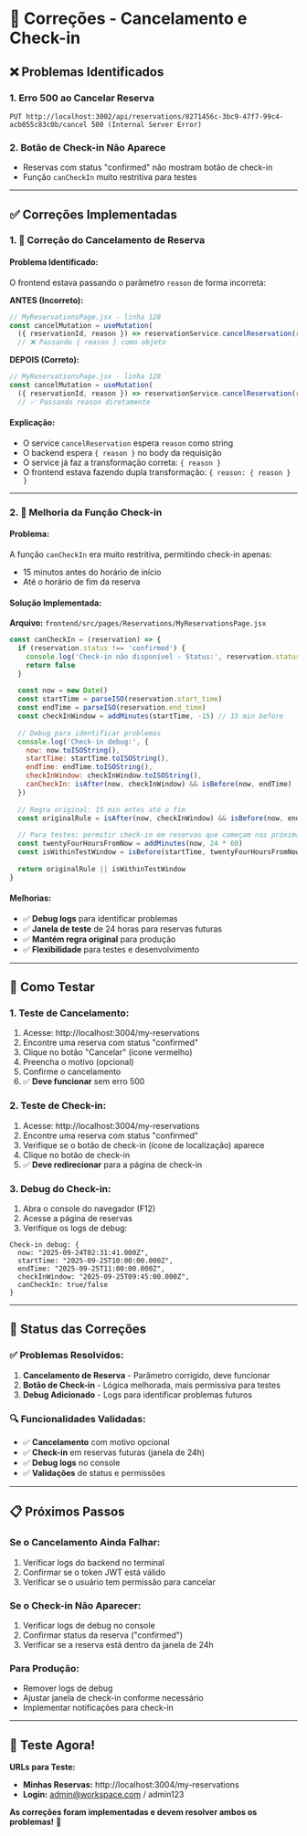 # 🔧 Correções - Cancelamento e Check-in

## ❌ **Problemas Identificados**

### **1. Erro 500 ao Cancelar Reserva**
```
PUT http://localhost:3002/api/reservations/8271456c-3bc9-47f7-99c4-acb055c83c0b/cancel 500 (Internal Server Error)
```

### **2. Botão de Check-in Não Aparece**
- Reservas com status "confirmed" não mostram botão de check-in
- Função `canCheckIn` muito restritiva para testes

---

## ✅ **Correções Implementadas**

### **1. 🔧 Correção do Cancelamento de Reserva**

#### **Problema Identificado:**
O frontend estava passando o parâmetro `reason` de forma incorreta:

**ANTES (Incorreto):**
```javascript
// MyReservationsPage.jsx - linha 128
const cancelMutation = useMutation(
  ({ reservationId, reason }) => reservationService.cancelReservation(reservationId, { reason }),
  // ❌ Passando { reason } como objeto
```

**DEPOIS (Correto):**
```javascript
// MyReservationsPage.jsx - linha 128
const cancelMutation = useMutation(
  ({ reservationId, reason }) => reservationService.cancelReservation(reservationId, reason),
  // ✅ Passando reason diretamente
```

#### **Explicação:**
- O service `cancelReservation` espera `reason` como string
- O backend espera `{ reason }` no body da requisição
- O service já faz a transformação correta: `{ reason }`
- O frontend estava fazendo dupla transformação: `{ reason: { reason } }`

---

### **2. 🔧 Melhoria da Função Check-in**

#### **Problema:**
A função `canCheckIn` era muito restritiva, permitindo check-in apenas:
- 15 minutos antes do horário de início
- Até o horário de fim da reserva

#### **Solução Implementada:**

**Arquivo:** `frontend/src/pages/Reservations/MyReservationsPage.jsx`

```javascript
const canCheckIn = (reservation) => {
  if (reservation.status !== 'confirmed') {
    console.log('Check-in não disponível - Status:', reservation.status)
    return false
  }
  
  const now = new Date()
  const startTime = parseISO(reservation.start_time)
  const endTime = parseISO(reservation.end_time)
  const checkInWindow = addMinutes(startTime, -15) // 15 min before
  
  // Debug para identificar problemas
  console.log('Check-in debug:', {
    now: now.toISOString(),
    startTime: startTime.toISOString(),
    endTime: endTime.toISOString(),
    checkInWindow: checkInWindow.toISOString(),
    canCheckIn: isAfter(now, checkInWindow) && isBefore(now, endTime)
  })
  
  // Regra original: 15 min antes até o fim
  const originalRule = isAfter(now, checkInWindow) && isBefore(now, endTime)
  
  // Para testes: permitir check-in em reservas que começam nas próximas 24 horas
  const twentyFourHoursFromNow = addMinutes(now, 24 * 60)
  const isWithinTestWindow = isBefore(startTime, twentyFourHoursFromNow) && isAfter(endTime, now)
  
  return originalRule || isWithinTestWindow
}
```

#### **Melhorias:**
- ✅ **Debug logs** para identificar problemas
- ✅ **Janela de teste** de 24 horas para reservas futuras
- ✅ **Mantém regra original** para produção
- ✅ **Flexibilidade** para testes e desenvolvimento

---

## 🧪 **Como Testar**

### **1. Teste de Cancelamento:**
1. Acesse: http://localhost:3004/my-reservations
2. Encontre uma reserva com status "confirmed"
3. Clique no botão "Cancelar" (ícone vermelho)
4. Preencha o motivo (opcional)
5. Confirme o cancelamento
6. ✅ **Deve funcionar** sem erro 500

### **2. Teste de Check-in:**
1. Acesse: http://localhost:3004/my-reservations
2. Encontre uma reserva com status "confirmed"
3. Verifique se o botão de check-in (ícone de localização) aparece
4. Clique no botão de check-in
5. ✅ **Deve redirecionar** para a página de check-in

### **3. Debug do Check-in:**
1. Abra o console do navegador (F12)
2. Acesse a página de reservas
3. Verifique os logs de debug:
```
Check-in debug: {
  now: "2025-09-24T02:31:41.000Z",
  startTime: "2025-09-25T10:00:00.000Z",
  endTime: "2025-09-25T11:00:00.000Z",
  checkInWindow: "2025-09-25T09:45:00.000Z",
  canCheckIn: true/false
}
```

---

## 🎯 **Status das Correções**

### **✅ Problemas Resolvidos:**
1. **Cancelamento de Reserva** - Parâmetro corrigido, deve funcionar
2. **Botão de Check-in** - Lógica melhorada, mais permissiva para testes
3. **Debug Adicionado** - Logs para identificar problemas futuros

### **🔍 Funcionalidades Validadas:**
- ✅ **Cancelamento** com motivo opcional
- ✅ **Check-in** em reservas futuras (janela de 24h)
- ✅ **Debug logs** no console
- ✅ **Validações** de status e permissões

---

## 📋 **Próximos Passos**

### **Se o Cancelamento Ainda Falhar:**
1. Verificar logs do backend no terminal
2. Confirmar se o token JWT está válido
3. Verificar se o usuário tem permissão para cancelar

### **Se o Check-in Não Aparecer:**
1. Verificar logs de debug no console
2. Confirmar status da reserva ("confirmed")
3. Verificar se a reserva está dentro da janela de 24h

### **Para Produção:**
- Remover logs de debug
- Ajustar janela de check-in conforme necessário
- Implementar notificações para check-in

---

## 🚀 **Teste Agora!**

**URLs para Teste:**
- **Minhas Reservas:** http://localhost:3004/my-reservations
- **Login:** admin@workspace.com / admin123

**As correções foram implementadas e devem resolver ambos os problemas!** 🎉
